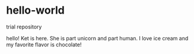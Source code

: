 # hello-world
trial repository

hello! Ket is here. She is part unicorn and part human.
I love ice cream and my favorite flavor is chocolate!
